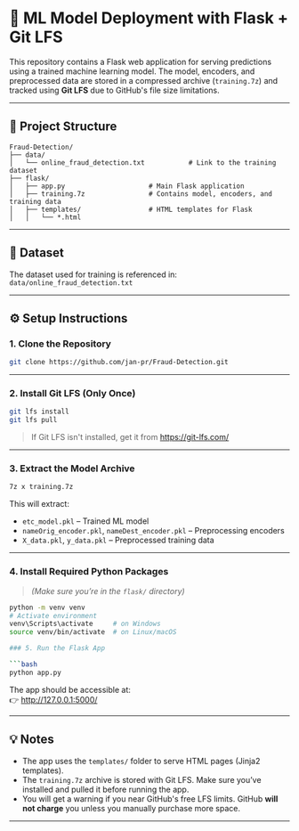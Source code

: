 # 🧠 ML Model Deployment with Flask + Git LFS

This repository contains a Flask web application for serving predictions using a trained machine learning model. The model, encoders, and preprocessed data are stored in a compressed archive (`training.7z`) and tracked using **Git LFS** due to GitHub's file size limitations.

---

## 📁 Project Structure

```
Fraud-Detection/
├── data/
│   └── online_fraud_detection.txt           # Link to the training dataset
├── flask/
│   ├── app.py                     # Main Flask application
│   ├── training.7z                # Contains model, encoders, and training data
│   ├── templates/                 # HTML templates for Flask
│   │   └── *.html
```

---

## 🔗 Dataset

The dataset used for training is referenced in:  
`data/online_fraud_detection.txt`

---

## ⚙️ Setup Instructions

### 1. Clone the Repository

```bash
git clone https://github.com/jan-pr/Fraud-Detection.git
```

---

### 2. Install Git LFS (Only Once)

```bash
git lfs install
git lfs pull
```

> If Git LFS isn't installed, get it from https://git-lfs.com/

---

### 3. Extract the Model Archive

```bash
7z x training.7z
```

This will extract:
- `etc_model.pkl` – Trained ML model
- `nameOrig_encoder.pkl`, `nameDest_encoder.pkl` – Preprocessing encoders
- `X_data.pkl`, `y_data.pkl` – Preprocessed training data

---

### 4. Install Required Python Packages

> *(Make sure you’re in the `flask/` directory)*

```bash
python -m venv venv
# Activate environment
venv\Scripts\activate     # on Windows
source venv/bin/activate  # on Linux/macOS

### 5. Run the Flask App

```bash
python app.py
```

The app should be accessible at:  
👉 http://127.0.0.1:5000/

---

## 💡 Notes

- The app uses the `templates/` folder to serve HTML pages (Jinja2 templates).
- The `training.7z` archive is stored with Git LFS. Make sure you’ve installed and pulled it before running the app.
- You will get a warning if you near GitHub's free LFS limits. GitHub **will not charge** you unless you manually purchase more space.

---
